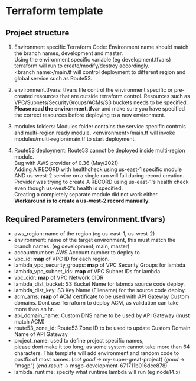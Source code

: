 # Terraform template

## Project structure
1. Environment specific Terraform Code:
   Environment name should match the branch names, development and master.  
   Using the environment specific variable (eg development.tfvars) 
   terraform will run to create/modify/destroy accordingly.  
   \<branch name\>/main.tf will control deployment to different region and global service such as Route53.
2. environment.tfvars: 
   tfvars file control the environment specific or pre-created resources that are outside terraform control.
   Resources such as VPC/Subnets/SecurityGroups/ACMs/S3 buckets needs to be specified.  
   **Please read the environment.tfvar** and 
   make sure you have specified the correct resources before deploying to a new environment.
3. modules folders:
   Modules folder contains the service specific controls and multi-region ready module. 
   \<environment\>/main.tf will invoke modules/multi-region/main.tf to start deployment.  
   
4. Route53 deployment:
   Route53 cannot be deployed inside multi-region module.   
   Bug with AWS provider of 0.36 (May/2021)  
   Adding A RECORD with healthcheck using us-east-1 specific module AND us-west-2 service
   on a single run will fail during record creation.  
   Provider was trying to create A RECORD using us-east-1's health check even though us-west-2's health is specified.  
   Creating a completely separate module did not work either.  
   **Workaround is to create a us-west-2 record manually.**
   
## Required Parameters (environment.tfvars)

* aws_region: name of the region (eg us-east-1, us-west-2)
* environment: name of the target environment, this must match the branch names. (eg development, main, master)
* accountnumber: AWS Account number to deploy to
* vpc_id: **map** of VPC ID for each region.
* lambda_vpc_security_groups: **map** of VPC Security Groups for lambda
* lambda_vpc_subnet_ids: **map** of VPC Subnet IDs for lambda.
* vpc_cidr: **map** of VPC Network CIDR
* lambda_dist_bucket: S3 Bucket Name for labmda source code deploy.
* lambda_dist_key: S3 Key Name (Filename) for the source code deploy.
* acm_arns: **map** of ACM certificate to be used with API Gateway Custom domains. Dont use Terraform to deploy ACM, as validation can take more than an hr.
* api_domain_name: Custom DNS name to be used by API Gateway (must match ACM)
* route53_zone_id: Route53 Zone ID to be used to update Custom Domain Name of API Gateway
* project_name: used to define project specific names,  
  please dont make it too long, as some system cannot take more than 64 characters. This template will add
  environment and random code to postfix of most names.
  (*not good* -> my-super-great-project)
  (*good* -> "msgp")
  (*end result* -> msgp-development-671711b016dce878)
* lambda_runtime: specify what runtime lambda will run (eg node14.x)

